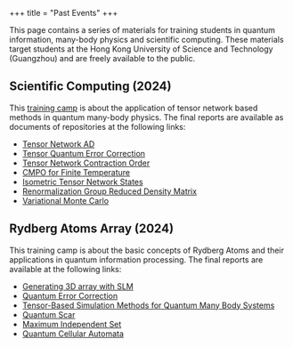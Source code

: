 +++
title = "Past Events"
+++

This page contains a series of materials for training students in quantum information, many-body physics and scientific computing. These materials target students at the Hong Kong University of Science and Technology (Guangzhou) and are freely available to the public. 

## Scientific Computing (2024)

This [training camp](https://github.com/CodingThrust/NumericTrainingCamp) is about the application of tensor network based methods in quantum many-body physics. The final reports are available as documents of repositories at the following links:

- [Tensor Network AD](https://github.com/YidaiZhang/TensorNetworkAD2.jl)
- [Tensor Quantum Error Correction](https://github.com/nzy1997/TensorQEC.jl)
- [Tensor Network Contraction Order](https://github.com/ArrogantGao/Notes-Gsoc2024)
- [CMPO for Finite Temperature](https://github.com/lovemy569/CMPO-For-Finite-Temperature)
- [Isometric Tensor Network States](https://github.com/Br0kenSmi1e/isoTNS.jl)
- [Renormalization Group Reduced Density Matrix](https://github.com/exAClior/RGRDMT.jl)
- [Variational Monte Carlo](https://github.com/Phy-Ren/Variational-Monte-Carlo)

## Rydberg Atoms Array (2024)
This training camp is about the basic concepts of Rydberg Atoms and their applications in quantum information processing. The final reports are available at the following links:

- [Generating 3D array with SLM](/RydbergAtoms2024/AtomLoading/)
- [Quantum Error Correction](/RydbergAtoms2024/ErrorCorrection/)
- [Tensor-Based Simulation Methods for Quantum Many Body Systems](/RydbergAtoms2024/Simulation/final-xzgao)
- [Quantum Scar](/RydbergAtoms2024/Simulation/yidai)
- [Maximum Independent Set](/RydbergAtoms2024/Simulation/dezheng)
- [Quantum Cellular Automata](/RydbergAtoms2024/Algorithm/)
